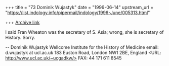 +++
title = "73 Dominik Wujastyk"
date = "1996-06-14"
upstream_url = "https://list.indology.info/pipermail/indology/1996-June/005313.html"

+++
[Archive link](https://list.indology.info/pipermail/indology/1996-June/005313.html)

I said Fran Wheaton was the secretary of S. Asia; wrong, she is secretary
of History.   Sorry.

--
Dominik Wujastyk               Wellcome Institute for the History of Medicine
email: d.wujastyk at ucl.ac.uk          183 Euston Road, London NW1 2BE, England
<URL: http://www.ucl.ac.uk/~ucgadkw/>                    FAX: 44 171 611 8545






